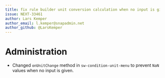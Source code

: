 ```yaml
---
title: fix rule builder unit conversion calculation when no input is given
issue: NEXT-33461
author: Lars Kemper
author_email: l.kemper@snapadmin.net
author_github: @LarsKemper
---
```

# Administration
* Changed `onUnitChange` method in `sw-condition-unit-menu` to prevent `NaN` values when no input is given.
